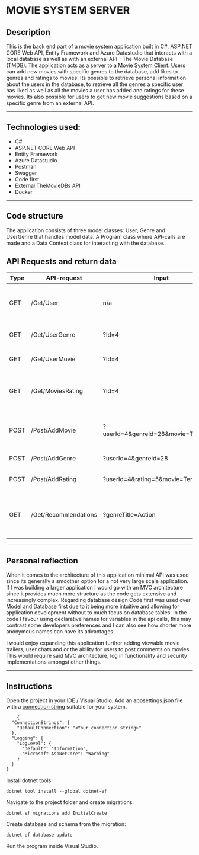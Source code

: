 # MOVIE SYSTEM SERVER

## Description

This is the back end part of a movie system application built in C#, ASP.NET CORE Web API, Entity Framework and Azure Datastudio that interacts with a local database as well as with an external API - The Movie Database (TMDB). The application acts as a server to a [Movie System Client](https://github.com/AnnaAxelsson051/Movie-System-Client).
Users can add new movies with specific genres to the database, add likes to genres and ratings to movies. Its possible to retrieve personal information about the users in the database, to retrieve all the genres a specific user has liked as well as all the movies a user has added and ratings for these movies. Its also possible for users to get new movie suggestions based on a specific genre from an external API.

---

## Technologies used:

- C#
- ASP.NET CORE Web API
- Entity Framework
- Azure Datastudio
- Postman
- Swagger
- Code first
- External TheMovieDBs API
- Docker

---

## Code structure

The application consists of three model classes: User, Genre and UserGenre that handles model data. A Program class where API-calls are made and a Data Context class for interacting with the database.   

## API Requests and return data
|**Type**|**API-request**|**Input**|**Return data**|
|-|-|-|-|
|GET|/Get/User|n/a|Returns information about all the users in Db - Id, Name and Email|
|GET|/Get/UserGenre|?Id=4|Returns all genres a specified user has liked|
|GET|/Get/UserMovie|?Id=4|Returns all the movies a user has added to Db|
|GET|/Get/MoviesRating|?Id=4|Returns all movies and their corresponding ratings given by a specific user|
|POST|/Post/AddMovie|?userId=4&genreId=28&movie=Terminator|Enables the addition of new movies each with specified genre to Db|
|POST|/Post/AddGenre|?userId=4&genreId=28|Enables a user to like new genres|
|POST|/Post/AddRating|?userId=4&rating=5&movie=Terminator|Enables a user to add a rating to a movie|
|GET|/Get/Recommendations|?genreTitle=Action|Retrieves new movie recommendations from external API based on specific genre|

---

## Personal reflection

When it comes to the architecture of this application minimal API was used since its generally a smoother option for a not very large scale application. If I was building a larger application I would go with an MVC architecture since it provides much more structure as the code gets extensive and increasingly complex. Regarding database design Code first was used over Model and Database first due to it being more intuitive and allowing for application development without to much focus on database tables. In the code I favour using declarative names for variables in the api calls, this may contrast some developers preferences and I can also see how shorter more anonymous names can have its advantages. 

I would enjoy expanding this application further adding viewable movie trailers, user chats and or the ability for users to post comments on movies. This would require said MVC architecture, log in functionality and security implementations amongst other things. 

---

## Instructions

Open the project in your IDE / Visual Studio. Add an appsettings.json file with a [connection string](https://www.connectionstrings.com/) suitable for your system.
```
    {
  "ConnectionStrings": {
    "DefaultConnection": "<Your connection string>"
  },
  "Logging": {
    "LogLevel": {
      "Default": "Information",
      "Microsoft.AspNetCore": "Warning"
    }
  }
}
```

Install dotnet tools:
```
dotnet tool install --global dotnet-ef
```

Navigate to the project folder and create migrations:
```
dotnet ef migrations add InitialCreate
```

Create database and schema from the migration:
```
dotnet ef database update
```

Run the program inside Visual Studio.